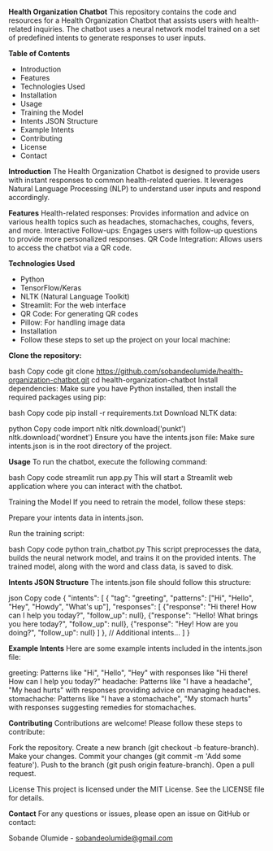 **Health Organization Chatbot**
This repository contains the code and resources for a Health Organization Chatbot that assists users with health-related inquiries. The chatbot uses a neural network model trained on a set of predefined intents to generate responses to user inputs.

**Table of Contents**
- Introduction
- Features
- Technologies Used
- Installation
- Usage
- Training the Model
- Intents JSON Structure
- Example Intents
- Contributing
- License
- Contact

 **Introduction**
The Health Organization Chatbot is designed to provide users with instant responses to common health-related queries. It leverages Natural Language Processing (NLP) to understand user inputs and respond accordingly.

**Features**
Health-related responses: Provides information and advice on various health topics such as headaches, stomachaches, coughs, fevers, and more.
Interactive Follow-ups: Engages users with follow-up questions to provide more personalized responses.
QR Code Integration: Allows users to access the chatbot via a QR code.

**Technologies Used**
- Python
- TensorFlow/Keras
- NLTK (Natural Language Toolkit)
- Streamlit: For the web interface
- QR Code: For generating QR codes
- Pillow: For handling image data
- Installation
- Follow these steps to set up the project on your local machine:

**Clone the repository:**

bash
Copy code
git clone https://github.com/sobandeolumide/health-organization-chatbot.git
cd health-organization-chatbot
Install dependencies:
Make sure you have Python installed, then install the required packages using pip:

bash
Copy code
pip install -r requirements.txt
Download NLTK data:

python
Copy code
import nltk
nltk.download('punkt')
nltk.download('wordnet')
Ensure you have the intents.json file:
Make sure intents.json is in the root directory of the project.

**Usage**
To run the chatbot, execute the following command:

bash
Copy code
streamlit run app.py
This will start a Streamlit web application where you can interact with the chatbot.

Training the Model
If you need to retrain the model, follow these steps:

Prepare your intents data in intents.json.

Run the training script:

bash
Copy code
python train_chatbot.py
This script preprocesses the data, builds the neural network model, and trains it on the provided intents. The trained model, along with the word and class data, is saved to disk.

**Intents JSON Structure**
The intents.json file should follow this structure:

json
Copy code
{
  "intents": [
    {
      "tag": "greeting",
      "patterns": ["Hi", "Hello", "Hey", "Howdy", "What's up"],
      "responses": [
        {"response": "Hi there! How can I help you today?", "follow_up": null},
        {"response": "Hello! What brings you here today?", "follow_up": null},
        {"response": "Hey! How are you doing?", "follow_up": null}
      ]
    },
    // Additional intents...
  ]
}

**Example Intents**
Here are some example intents included in the intents.json file:

greeting: Patterns like "Hi", "Hello", "Hey" with responses like "Hi there! How can I help you today?"
headache: Patterns like "I have a headache", "My head hurts" with responses providing advice on managing headaches.
stomachache: Patterns like "I have a stomachache", "My stomach hurts" with responses suggesting remedies for stomachaches.

**Contributing**
Contributions are welcome! Please follow these steps to contribute:

Fork the repository.
Create a new branch (git checkout -b feature-branch).
Make your changes.
Commit your changes (git commit -m 'Add some feature').
Push to the branch (git push origin feature-branch).
Open a pull request.

License
This project is licensed under the MIT License. See the LICENSE file for details.

**Contact**
For any questions or issues, please open an issue on GitHub or contact:

Sobande Olumide - sobandeolumide@gmail.com
